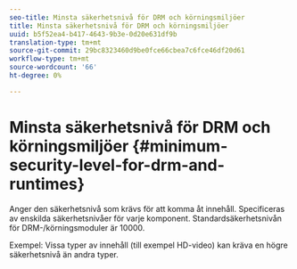 ```yaml
---
seo-title: Minsta säkerhetsnivå för DRM och körningsmiljöer
title: Minsta säkerhetsnivå för DRM och körningsmiljöer
uuid: b5f52ea4-b417-4643-9b3e-0d20e631df9b
translation-type: tm+mt
source-git-commit: 29bc8323460d9be0fce66cbea7c6fce46df20d61
workflow-type: tm+mt
source-wordcount: '66'
ht-degree: 0%

---
```



# Minsta säkerhetsnivå för DRM och körningsmiljöer {#minimum-security-level-for-drm-and-runtimes}

Anger den säkerhetsnivå som krävs för att komma åt innehåll. Specificeras av enskilda säkerhetsnivåer för varje komponent. Standardsäkerhetsnivån för DRM-/körningsmoduler är 10000.

Exempel: Vissa typer av innehåll (till exempel HD-video) kan kräva en högre säkerhetsnivå än andra typer.
